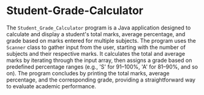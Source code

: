 # Student-Grade-Calculator
The `Student_Grade_Calculator` program is a Java application designed to calculate and display a student's total marks, average percentage, and grade based on marks entered for multiple subjects. The program uses the `Scanner` class to gather input from the user, starting with the number of subjects and their respective marks. It calculates the total and average marks by iterating through the input array, then assigns a grade based on predefined percentage ranges (e.g., 'S' for 91–100%, 'A' for 81–90%, and so on). The program concludes by printing the total marks, average percentage, and the corresponding grade, providing a straightforward way to evaluate academic performance.
